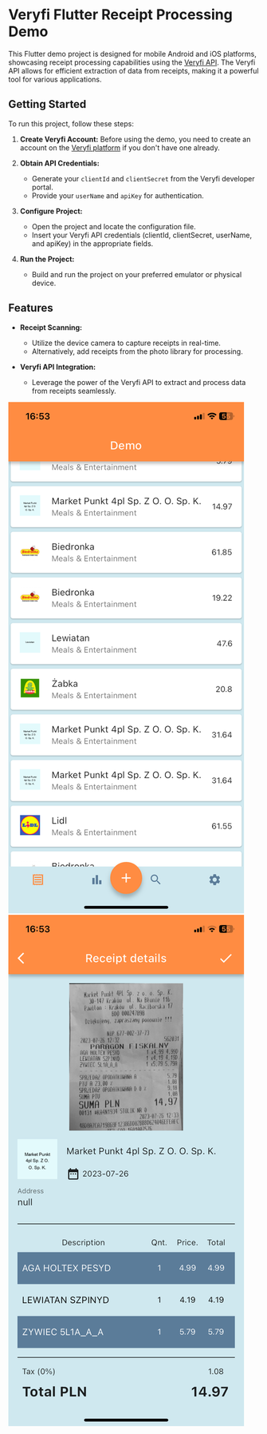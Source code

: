 # Veryfi Flutter Receipt Processing Demo

This Flutter demo project is designed for mobile Android and iOS platforms, showcasing receipt processing capabilities using the [Veryfi API](https://www.veryfi.com). The Veryfi API allows for efficient extraction of data from receipts, making it a powerful tool for various applications.

## Getting Started

To run this project, follow these steps:

1. **Create Veryfi Account:** Before using the demo, you need to create an account on the [Veryfi platform](https://www.veryfi.com) if you don't have one already.

2. **Obtain API Credentials:**
   - Generate your `clientId` and `clientSecret` from the Veryfi developer portal.
   - Provide your `userName` and `apiKey` for authentication.

3. **Configure Project:**
   - Open the project and locate the configuration file.
   - Insert your Veryfi API credentials (clientId, clientSecret, userName, and apiKey) in the appropriate fields.

4. **Run the Project:**
   - Build and run the project on your preferred emulator or physical device.

## Features

- **Receipt Scanning:**
  - Utilize the device camera to capture receipts in real-time.
  - Alternatively, add receipts from the photo library for processing.

- **Veryfi API Integration:**
  - Leverage the power of the Veryfi API to extract and process data from receipts seamlessly.
 
![demo](images/screenshot1.png)
![demo](images/screenshot2.png)
